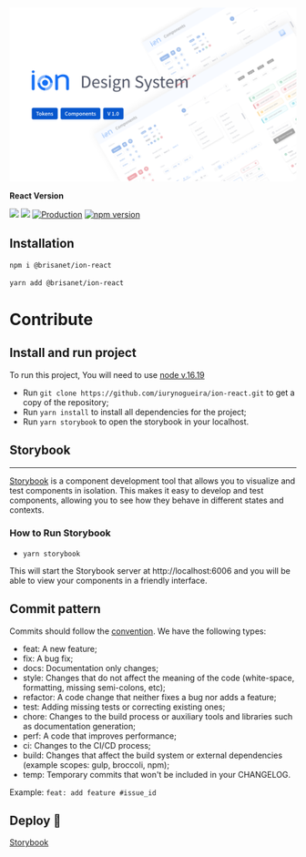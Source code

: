 <img src="src/stories/assets/capa.svg">

<b>React Version</b>

<a href="https://codeclimate.com/github/iurynogueira/ion-react/maintainability"><img src="https://api.codeclimate.com/v1/badges/48ab263c3be483f0a6d2/maintainability" /></a>
<a href="https://codeclimate.com/github/iurynogueira/ion-react/test_coverage"><img src="https://api.codeclimate.com/v1/badges/48ab263c3be483f0a6d2/test_coverage" /></a>
[![Production](https://github.com/iurynogueira/ion-react/actions/workflows/prod.yml/badge.svg?branch=main)](https://github.com/iurynogueira/ion-react/actions/workflows/prod.yml)
[![npm version](https://badge.fury.io/js/@brisanet%2Fion-react.svg)](https://www.npmjs.com/package/@brisanet/ion-react)

## Installation

```bash
npm i @brisanet/ion-react
```

```bash
yarn add @brisanet/ion-react
```
# Contribute
## Install and run project

To run this project, You will need to use [node v.16.19](https://nodejs.org/en/)

- Run `git clone https://github.com/iurynogueira/ion-react.git` to get a copy of the repository;
- Run `yarn install` to install all dependencies for the project;
- Run `yarn storybook` to open the storybook in your localhost.

## Storybook

<hr>

[Storybook](https://storybook.js.org/) is a component development tool that allows you to visualize and test components in isolation. This makes it easy to develop and test components, allowing you to see how they behave in different states and contexts.

### How to Run Storybook

- `yarn storybook`

This will start the Storybook server at http://localhost:6006 and you will be able to view your components in a friendly interface.

## Commit pattern

Commits should follow the [convention](https://conventionalcommits.org/).
We have the following types:

- feat: A new feature;
- fix: A bug fix;
- docs: Documentation only changes;
- style: Changes that do not affect the meaning of the code (white-space, formatting, missing semi-colons, etc);
- refactor: A code change that neither fixes a bug nor adds a feature;
- test: Adding missing tests or correcting existing ones;
- chore: Changes to the build process or auxiliary tools and libraries such as documentation generation;
- perf: A code that improves performance;
- ci: Changes to the CI/CD process;
- build: Changes that affect the build system or external dependencies (example scopes: gulp, broccoli, npm);
- temp: Temporary commits that won't be included in your CHANGELOG.

Example: `feat: add feature #issue_id`

## Deploy 🚀

<a href="https://main--63da5890a06a8f8f995110dd.chromatic.com"> Storybook </a>
